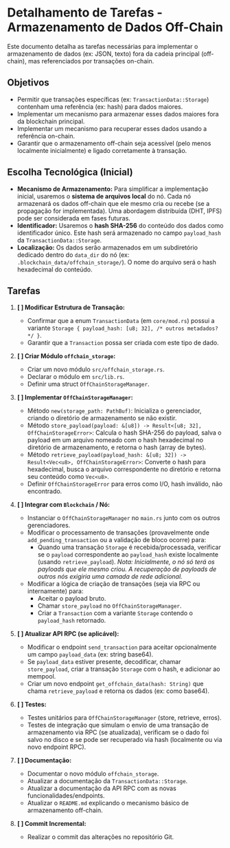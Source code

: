 # Detalhamento de Tarefas - Armazenamento de Dados Off-Chain

Este documento detalha as tarefas necessárias para implementar o armazenamento de dados (ex: JSON, texto) fora da cadeia principal (off-chain), mas referenciados por transações on-chain.

## Objetivos

*   Permitir que transações específicas (ex: `TransactionData::Storage`) contenham uma referência (ex: hash) para dados maiores.
*   Implementar um mecanismo para armazenar esses dados maiores fora da blockchain principal.
*   Implementar um mecanismo para recuperar esses dados usando a referência on-chain.
*   Garantir que o armazenamento off-chain seja acessível (pelo menos localmente inicialmente) e ligado corretamente à transação.

## Escolha Tecnológica (Inicial)

*   **Mecanismo de Armazenamento:** Para simplificar a implementação inicial, usaremos o **sistema de arquivos local** do nó. Cada nó armazenará os dados off-chain que ele mesmo cria ou recebe (se a propagação for implementada). Uma abordagem distribuída (DHT, IPFS) pode ser considerada em fases futuras.
*   **Identificador:** Usaremos o **hash SHA-256** do conteúdo dos dados como identificador único. Este hash será armazenado no campo `payload_hash` da `TransactionData::Storage`.
*   **Localização:** Os dados serão armazenados em um subdiretório dedicado dentro do `data_dir` do nó (ex: `.blockchain_data/offchain_storage/`). O nome do arquivo será o hash hexadecimal do conteúdo.

## Tarefas

1.  **[ ] Modificar Estrutura de Transação:**
    *   Confirmar que a enum `TransactionData` (em `core/mod.rs`) possui a variante `Storage { payload_hash: [u8; 32], /* outros metadados? */ }`.
    *   Garantir que a `Transaction` possa ser criada com este tipo de dado.

2.  **[ ] Criar Módulo `offchain_storage`:**
    *   Criar um novo módulo `src/offchain_storage.rs`.
    *   Declarar o módulo em `src/lib.rs`.
    *   Definir uma struct `OffChainStorageManager`.

3.  **[ ] Implementar `OffChainStorageManager`:**
    *   Método `new(storage_path: PathBuf)`: Inicializa o gerenciador, criando o diretório de armazenamento se não existir.
    *   Método `store_payload(payload: &[u8]) -> Result<[u8; 32], OffChainStorageError>`: Calcula o hash SHA-256 do payload, salva o payload em um arquivo nomeado com o hash hexadecimal no diretório de armazenamento, e retorna o hash (array de bytes).
    *   Método `retrieve_payload(payload_hash: &[u8; 32]) -> Result<Vec<u8>, OffChainStorageError>`: Converte o hash para hexadecimal, busca o arquivo correspondente no diretório e retorna seu conteúdo como `Vec<u8>`.
    *   Definir `OffChainStorageError` para erros como I/O, hash inválido, não encontrado.

4.  **[ ] Integrar com `Blockchain` / Nó:**
    *   Instanciar o `OffChainStorageManager` no `main.rs` junto com os outros gerenciadores.
    *   Modificar o processamento de transações (provavelmente onde `add_pending_transaction` ou a validação de bloco ocorre) para:
        *   Quando uma transação `Storage` é recebida/processada, verificar se o `payload` correspondente ao `payload_hash` existe localmente (usando `retrieve_payload`). *Nota: Inicialmente, o nó só terá os payloads que ele mesmo criou. A recuperação de payloads de outros nós exigiria uma camada de rede adicional.*
    *   Modificar a lógica de criação de transações (seja via RPC ou internamente) para:
        *   Aceitar o payload bruto.
        *   Chamar `store_payload` no `OffChainStorageManager`.
        *   Criar a `Transaction` com a variante `Storage` contendo o `payload_hash` retornado.

5.  **[ ] Atualizar API RPC (se aplicável):**
    *   Modificar o endpoint `send_transaction` para aceitar opcionalmente um campo `payload_data` (ex: string base64).
    *   Se `payload_data` estiver presente, decodificar, chamar `store_payload`, criar a transação `Storage` com o hash, e adicionar ao mempool.
    *   Criar um novo endpoint `get_offchain_data(hash: String)` que chama `retrieve_payload` e retorna os dados (ex: como base64).

6.  **[ ] Testes:**
    *   Testes unitários para `OffChainStorageManager` (store, retrieve, erros).
    *   Testes de integração que simulam o envio de uma transação de armazenamento via RPC (se atualizada), verificam se o dado foi salvo no disco e se pode ser recuperado via hash (localmente ou via novo endpoint RPC).

7.  **[ ] Documentação:**
    *   Documentar o novo módulo `offchain_storage`.
    *   Atualizar a documentação da `TransactionData::Storage`.
    *   Atualizar a documentação da API RPC com as novas funcionalidades/endpoints.
    *   Atualizar o `README.md` explicando o mecanismo básico de armazenamento off-chain.

8.  **[ ] Commit Incremental:**
    *   Realizar o commit das alterações no repositório Git.

